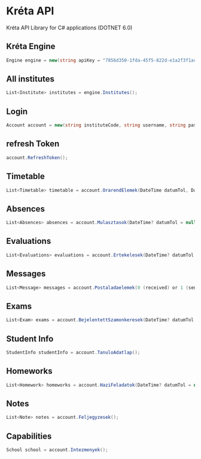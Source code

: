 # Kréta API

Kréta API Library for C# applications (DOTNET 6.0)

## Kréta Engine
```csharp
Engine engine = new(string apiKey = "7856d350-1fda-45f5-822d-e1a2f3f1acf0", string userAgent = "KretaAPI");
```
## All institutes
```csharp
List<Institute> institutes = engine.Institutes();
```
## Login
```csharp
Account account = new(string instituteCode, string username, string password, string userAgent = "KretaAPI");
```
## refresh Token
```csharp
account.RefreshToken();
```
## Timetable
```csharp
List<Timetable> timetable = account.OrarendElemek(DateTime datumTol, DateTime datumIg);
```
## Absences
```csharp
List<Absences> absences = account.Mulasztasok(DateTime? datumTol = null, DateTime? datumIg = null);
```
## Evaluations
```csharp
List<Evaluations> evaluations = account.Ertekelesek(DateTime? datumTol = null, DateTime? datumIg = null);
```
## Messages
```csharp
List<Message> messages = account.Postaladaelemek(0 (received) or 1 (sent) or 2 (deleted));
```
## Exams
```csharp
List<Exam> exams = account.BejelentettSzamonkeresek(DateTime? datumTol = null);
```
## Student Info
```csharp
StudentInfo studentInfo = account.TanuloAdatlap();
```
## Homeworks
```csharp
List<Homework> homeworks = account.HaziFeladatok(DateTime? datumTol = null);
```
## Notes
```csharp
List<Note> notes = account.Feljegyzesek();
```
## Capabilities
```csharp
School school = account.Intezmenyek();
```